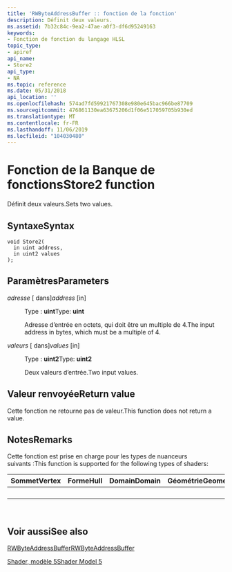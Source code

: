 ```yaml
---
title: 'RWByteAddressBuffer :: fonction de la fonction'
description: Définit deux valeurs.
ms.assetid: 7b32c84c-9ea2-47ae-a0f3-df6d95249163
keywords:
- Fonction de fonction du langage HLSL
topic_type:
- apiref
api_name:
- Store2
api_type:
- NA
ms.topic: reference
ms.date: 05/31/2018
api_location: ''
ms.openlocfilehash: 574ad7fd59921767308e980e645bac966be87709
ms.sourcegitcommit: 476861130ea63675206d1f06e517059705b930ed
ms.translationtype: MT
ms.contentlocale: fr-FR
ms.lasthandoff: 11/06/2019
ms.locfileid: "104030480"
---
```

# <a name="store2-function"></a><span data-ttu-id="18b82-104">Fonction de la Banque de fonctions</span><span class="sxs-lookup"><span data-stu-id="18b82-104">Store2 function</span></span>

<span data-ttu-id="18b82-105">Définit deux valeurs.</span><span class="sxs-lookup"><span data-stu-id="18b82-105">Sets two values.</span></span>

## <a name="syntax"></a><span data-ttu-id="18b82-106">Syntaxe</span><span class="sxs-lookup"><span data-stu-id="18b82-106">Syntax</span></span>

``` syntax
void Store2(
  in uint address,
  in uint2 values
);
```

## <a name="parameters"></a><span data-ttu-id="18b82-107">Paramètres</span><span class="sxs-lookup"><span data-stu-id="18b82-107">Parameters</span></span>

<dl> <dt>

<span data-ttu-id="18b82-108">*adresse* \[ dans\]</span><span class="sxs-lookup"><span data-stu-id="18b82-108">*address* \[in\]</span></span>
</dt> <dd>

<span data-ttu-id="18b82-109">Type : **uint**</span><span class="sxs-lookup"><span data-stu-id="18b82-109">Type: **uint**</span></span>

<span data-ttu-id="18b82-110">Adresse d’entrée en octets, qui doit être un multiple de 4.</span><span class="sxs-lookup"><span data-stu-id="18b82-110">The input address in bytes, which must be a multiple of 4.</span></span>

</dd> <dt>

<span data-ttu-id="18b82-111">*valeurs* \[ dans\]</span><span class="sxs-lookup"><span data-stu-id="18b82-111">*values* \[in\]</span></span>
</dt> <dd>

<span data-ttu-id="18b82-112">Type : **uint2**</span><span class="sxs-lookup"><span data-stu-id="18b82-112">Type: **uint2**</span></span>

<span data-ttu-id="18b82-113">Deux valeurs d’entrée.</span><span class="sxs-lookup"><span data-stu-id="18b82-113">Two input values.</span></span>

</dd> </dl>

## <a name="return-value"></a><span data-ttu-id="18b82-114">Valeur renvoyée</span><span class="sxs-lookup"><span data-stu-id="18b82-114">Return value</span></span>

<span data-ttu-id="18b82-115">Cette fonction ne retourne pas de valeur.</span><span class="sxs-lookup"><span data-stu-id="18b82-115">This function does not return a value.</span></span>

## <a name="remarks"></a><span data-ttu-id="18b82-116">Notes</span><span class="sxs-lookup"><span data-stu-id="18b82-116">Remarks</span></span>

<span data-ttu-id="18b82-117">Cette fonction est prise en charge pour les types de nuanceurs suivants :</span><span class="sxs-lookup"><span data-stu-id="18b82-117">This function is supported for the following types of shaders:</span></span>



| <span data-ttu-id="18b82-118">Sommet</span><span class="sxs-lookup"><span data-stu-id="18b82-118">Vertex</span></span> | <span data-ttu-id="18b82-119">Forme</span><span class="sxs-lookup"><span data-stu-id="18b82-119">Hull</span></span> | <span data-ttu-id="18b82-120">Domain</span><span class="sxs-lookup"><span data-stu-id="18b82-120">Domain</span></span> | <span data-ttu-id="18b82-121">Géométrie</span><span class="sxs-lookup"><span data-stu-id="18b82-121">Geometry</span></span> | <span data-ttu-id="18b82-122">Pixel</span><span class="sxs-lookup"><span data-stu-id="18b82-122">Pixel</span></span> | <span data-ttu-id="18b82-123">Compute</span><span class="sxs-lookup"><span data-stu-id="18b82-123">Compute</span></span> |
|--------|------|--------|----------|-------|---------|
|        |      |        |          | <span data-ttu-id="18b82-124">x</span><span class="sxs-lookup"><span data-stu-id="18b82-124">x</span></span>     | <span data-ttu-id="18b82-125">x</span><span class="sxs-lookup"><span data-stu-id="18b82-125">x</span></span>       |



 

## <a name="see-also"></a><span data-ttu-id="18b82-126">Voir aussi</span><span class="sxs-lookup"><span data-stu-id="18b82-126">See also</span></span>

<dl> <dt>

[<span data-ttu-id="18b82-127">RWByteAddressBuffer</span><span class="sxs-lookup"><span data-stu-id="18b82-127">RWByteAddressBuffer</span></span>](sm5-object-rwbyteaddressbuffer.md)
</dt> <dt>

[<span data-ttu-id="18b82-128">Shader, modèle 5</span><span class="sxs-lookup"><span data-stu-id="18b82-128">Shader Model 5</span></span>](d3d11-graphics-reference-sm5.md)
</dt> </dl>

 

 




